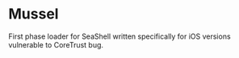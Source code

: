 # Mussel

First phase loader for SeaShell written specifically for iOS versions vulnerable to CoreTrust bug.
